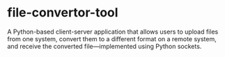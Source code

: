 # file-convertor-tool
A Python-based client-server application that allows users to upload files from one system, convert them to a different format on a remote system, and receive the converted file—implemented using Python sockets.
